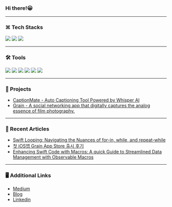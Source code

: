 ### Hi there!😀

---

### ⌘ Tech Stacks

<p align='leading'>
  <img src="https://img.shields.io/badge/Swift-F05138?style=flat&logo=swift&logoColor=white"/>
  <img src="https://img.shields.io/badge/SwiftUI-0D0D0D?style=flat&logo=swift&logoColor=blue"/>
  <img src="https://img.shields.io/badge/Firebase-FFCA28?style=flat&logo=firebase&logoColor=white"/>
  
---

### 🛠 Tools
 <p align='leading'>
  <img src="https://img.shields.io/badge/GitHub-181717?style=flat&logo=GitHub&logoColor=white"/>
  <img src="https://img.shields.io/badge/Xcode-147EFB?style=flat&logo=Xcode&logoColor=white"/>
  <img src="https://img.shields.io/badge/Visual%20Studio%20Code-007ACC?style=flat&logo=visualstudiocode&logoColor=white" />
  <img src="https://img.shields.io/badge/Notion-000000?style=flat&logo=Notion&logoColor=white"/>
   <img src="https://img.shields.io/badge/Figma-F05032?style=flat&logo=Figma&logoColor=white"/>
  <img src="https://img.shields.io/badge/Discord-5865F2?style=flat&logo=Discord&logoColor=white"/>
</p>

---

### 📱 Projects
- [CaptionMate - Auto Captioning Tool Powered by Whisper AI](https://github.com/cho407/CaptionMate)
- [Grain - A social networking app that digitally captures the analog essence of film photography. ](https://github.com/APP-iOS1/finalproject-grain)

---

### 📓 Recent Articles
- [Swift Looping: Navigating the Nuances of for-in, while, and repeat-while](https://medium.com/@parfume407/swift-looping-navigating-the-nuances-of-for-in-while-and-repeat-while-56dc59f333a5)
- [첫 iOS앱 Grain App Store 출시 후기](https://cho407.github.io/app/AppStore-Deployment/)
- [Enhancing Swift Code with Macros: A quick Guide to Streamlined Data Management with Observable Macros](https://medium.com/@parfume407/enhancing-swift-code-with-macros-a-quick-guide-to-streamlined-data-management-with-observable-494936417b32)

---

### 🖥️ Additional Links
- [Medium](https://medium.com/@parfume407)
- [Blog](https://cho407.github.io)
- [Linkedin](https://linkedin.com/in/hyunggu-cho-0570b225b)



 
